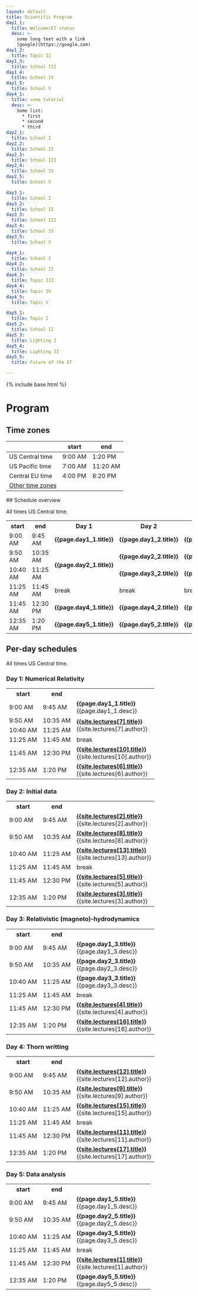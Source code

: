 ```yaml
---
layout: default
title: Scientific Program
day1_1:
  title: Welcome/ET status
  desc: >-
    some long text with a link
    [google](https://google.com)
day1_2:
  title: Topic II
day1_3:
  title: School III
day1_4:
  title: School IV
day1_5:
  title: School V
day4_1:
  title: some tutorial
  desc: >-
    Some list:
      * first
      * second
      * third
day2_1:
  title: School I
day2_2:
  title: School II
day2_3:
  title: School III
day2_4:
  title: School IV
day2_5:
  title: School V

day3_1:
  title: School I
day3_2:
  title: School II
day3_3:
  title: School III
day3_4:
  title: School IV
day3_5:
  title: School V

day4_1:
  title: School I
day4_2:
  title: School II
day4_3:
  title: Topic III
day4_4:
  title: Topic IV
day4_5:
  title: Topic V

day5_1:
  title: Topic I
day5_2:
  title: School II
day5_3:
  title: Lighting I
day5_4:
  title: Lighting II
day5_5:
  title: Future of the ET

---
```


{% include base.html %}


<div class="col-xs-12">
<h1>Program</h1>

</div>

<div class="col-xs-6">
<h2>Time zones</h2>

<div class="tzinfo" markdown="1">

|                 |  start  |  end     |
|-----------------|---------|----------|
| US Central time | 9:00 AM |  1:20 PM |
| US Pacific time | 7:00 AM | 11:20 AM |
| Central EU time | 4:00 PM |  8:20 PM |
| [Other time zones](https://www.timeanddate.com/worldclock/converter.html?iso=20210726T140000&p1=64&p2=51&p3=213&p4=78&p5=176&p6=33&p7=538&p8=240) |  |

</div> <!--tzinfo-->
</div>


<div class="col-xs-12" markdown="1">
## Schedule overview

All times US Central time.

<!-- add schedule entries to the yaml data in the preamble.
     right now you will have to manually add a rowspan attribute and comment
     out some columns for multi-hour entries.
     This templating *could* be all done in Liquid but seems to not be worth
     the effort, though might become interesting if the entries become more
     complex, eg aquire an author and Zoom link entry or so.
-->

<table class="schedule">
<tr><th> start </th><th> end </th>
<th> Day 1 </th>
<th> Day 2 </th>
<th> Day 3 </th>
<th> Day 4 </th>
<th> Day 5 </th>
</tr>
<tr><td>9:00 AM</td><td>9:45 AM</td>
  <td markdown="span" rowspan=1><b>{{page.day1_1.title}}</b></td>
  <td markdown="span"><b>{{page.day1_2.title}}</b></td>
  <td markdown="span"><b>{{page.day1_3.title}}</b></td>
  <td markdown="span"><b>{{page.day1_4.title}}</b></td>
  <td markdown="span"><b>{{page.day1_5.title}}</b></td>
</tr>
<tr><td>9:50 AM</td><td>10:35 AM</td>
  <td markdown="span" rowspan=2><b>{{page.day2_1.title}}</b></td>
  <td markdown="span"><b>{{page.day2_2.title}}</b></td>
  <td markdown="span"><b>{{page.day2_3.title}}</b></td>
  <td markdown="span"><b>{{page.day2_4.title}}</b></td>
  <td markdown="span"><b>{{page.day2_5.title}}</b></td>
</tr>
<tr><td>10:40 AM</td><td>11:25 AM</td>
  <td markdown="span"><b>{{page.day3_2.title}}</b></td>
  <td markdown="span"><b>{{page.day3_3.title}}</b></td>
  <td markdown="span"><b>{{page.day3_4.title}}</b></td>
  <td markdown="span"><b>{{page.day3_5.title}}</b></td>
</tr>
<tr><td>11:25 AM</td><td>11:45 AM</td>
  <td>break</td>
  <td>break</td>
  <td>break</td>
  <td>break</td>
  <td>break</td>
</tr>
<tr><td>11:45 AM</td><td>12:30 PM</td>
  <td markdown="span"><b>{{page.day4_1.title}}</b></td>
  <td markdown="span"><b>{{page.day4_2.title}}</b></td>
  <td markdown="span"><b>{{page.day4_3.title}}</b></td>
  <td markdown="span"><b>{{page.day4_4.title}}</b></td>
  <td markdown="span"><b>{{page.day4_5.title}}</b></td>
</tr>
<tr><td>12:35 AM</td><td>1:20 PM</td>
  <td markdown="span"><b>{{page.day5_1.title}}</b></td>
  <td markdown="span"><b>{{page.day5_2.title}}</b></td>
  <td markdown="span"><b>{{page.day5_3.title}}</b></td>
  <td markdown="span"><b>{{page.day5_4.title}}</b></td>
  <td markdown="span"><b>{{page.day5_5.title}}</b></td>
</tr>
</table>
</div>

<div class="col-xs-12">
<h2>Per-day schedules</h2>

All times US Central time.

<div class="row">

<div class="col-sm-6">
<h3>Day 1: Numerical Relativity</h3>

<table class="day-schedule">
<tr><th> start </th><th> end </th> <th> </th>
</tr>
<tr><td>9:00 AM</td><td>9:45 AM</td>
  <td rowspan=1><div markdown="1"><b>{{page.day1_1.title}}</b><br>{{page.day1_1.desc}}
  </div></td>
</tr>
<tr><td>9:50 AM</td><td>10:35 AM</td>
  <td rowspan=2><div markdown="1"><b><a href="{{base}}{{site.lectures[7].url}}">{{site.lectures[7].title}}</a></b><br>{{site.lectures[7].author}}
  </div></td>
</tr>
<tr><td>10:40 AM</td><td>11:25 AM</td>
</tr>
<tr><td>11:25 AM</td><td>11:45 AM</td>
  <td>break</td>
</tr>
<tr><td>11:45 AM</td><td>12:30 PM</td>
  <td><div markdown="1"><b><a href="{{base}}{{site.lectures[10].url}}">{{site.lectures[10].title}}</a></b><br>{{site.lectures[10].author}}
  </div></td>
</tr>
<tr><td>12:35 AM</td><td>1:20 PM</td>
  <td><div markdown="1"><b><a href="{{base}}{{site.lectures[6].url}}">{{site.lectures[6].title}}</a></b><br>{{site.lectures[6].author}}
  </div></td>
</tr>
</table>
</div>

<div class="col-sm-6">
<h3>Day 2: Initial data</h3>

<table class="day-schedule">
<tr><th> start </th><th> end </th> <th>  </th>
</tr>
<tr><td>9:00 AM</td><td>9:45 AM</td>
  <td><div markdown="1"><b><a href="{{base}}{{site.lectures[2].url}}">{{site.lectures[2].title}}</a></b><br>{{site.lectures[2].author}}
  </div></td>
</tr>
<tr><td>9:50 AM</td><td>10:35 AM</td>
  <td><div markdown="1"><b><a href="{{base}}{{site.lectures[8].url}}">{{site.lectures[8].title}}</a></b><br>{{site.lectures[8].author}}
  </div></td>
</tr>
<tr><td>10:40 AM</td><td>11:25 AM</td>
  <td><div markdown="1"><b><a href="{{base}}{{site.lectures[13].url}}">{{site.lectures[13].title}}</a></b><br>{{site.lectures[13].author}}
  </div></td>
</tr>
<tr><td>11:25 AM</td><td>11:45 AM</td>
  <td>break</td>
</tr>
<tr><td>11:45 AM</td><td>12:30 PM</td>
  <td><div markdown="1"><b><a href="{{base}}{{site.lectures[5].url}}">{{site.lectures[5].title}}</a></b><br>{{site.lectures[5].author}}
  </div></td>
</tr>
<tr><td>12:35 AM</td><td>1:20 PM</td>
  <td><div markdown="1"><b><a href="{{base}}{{site.lectures[3].url}}">{{site.lectures[3].title}}</a></b><br>{{site.lectures[3].author}}
  </div></td>
</tr>
</table>
</div>

<div class="col-sm-6">
<h3>Day 3: Relativistic (magneto)-hydrodynamics</h3>

<table class="day-schedule">
<tr><th> start </th><th> end </th> <th>  </th>
</tr>
<tr><td>9:00 AM</td><td>9:45 AM</td>
  <td><div markdown="1"><b>{{page.day1_3.title}}</b><br>{{page.day1_3.desc}}
  </div></td>
</tr>
<tr><td>9:50 AM</td><td>10:35 AM</td>
  <td><div markdown="1"><b>{{page.day2_3.title}}</b><br>{{page.day2_3.desc}}
  </div></td>
</tr>
<tr><td>10:40 AM</td><td>11:25 AM</td>
  <td><div markdown="1"><b>{{page.day3_3.title}}</b><br>{{page.day3_3.desc}}
  </div></td>
</tr>
<tr><td>11:25 AM</td><td>11:45 AM</td>
  <td>break</td>
</tr>
<tr><td>11:45 AM</td><td>12:30 PM</td>
  <td><div markdown="1"><b><a href="{{base}}{{site.lectures[4].url}}">{{site.lectures[4].title}}</a></b><br>{{site.lectures[4].author}}
  </div></td>
</tr>
<tr><td>12:35 AM</td><td>1:20 PM</td>
  <td><div markdown="1"><b><a href="{{base}}{{site.lectures[16].url}}">{{site.lectures[16].title}}</a></b><br>{{site.lectures[16].author}}
  </div></td>
</tr>
</table>
</div>

<div class="col-sm-6">
<h3>Day 4: Thorn writting</h3>

<table class="day-schedule">
<tr><th> start </th><th> end </th> <th>  </th>
</tr>
<tr><td>9:00 AM</td><td>9:45 AM</td>
  <td><div markdown="1"><b><a href="{{base}}{{site.lectures[12].url}}">{{site.lectures[12].title}}</a></b><br>{{site.lectures[12].author}}
  </div></td>
</tr>
<tr><td>9:50 AM</td><td>10:35 AM</td>
  <td><div markdown="1"><b><a href="{{base}}{{site.lectures[9].url}}">{{site.lectures[9].title}}</a></b><br>{{site.lectures[9].author}}
  </div></td>
</tr>
<tr><td>10:40 AM</td><td>11:25 AM</td>
  <td><div markdown="1"><b><a href="{{base}}{{site.lectures[15].url}}">{{site.lectures[15].title}}</a></b><br>{{site.lectures[15].author}}
  </div></td>
</tr>
<tr><td>11:25 AM</td><td>11:45 AM</td>
  <td>break</td>
</tr>
<tr><td>11:45 AM</td><td>12:30 PM</td>
  <td><div markdown="1"><b><a href="{{base}}{{site.lectures[11].url}}">{{site.lectures[11].title}}</a></b><br>{{site.lectures[11].author}}
  </div></td>
</tr>
<tr><td>12:35 AM</td><td>1:20 PM</td>
  <td><div markdown="1"><b><a href="{{base}}{{site.lectures[17].url}}">{{site.lectures[17].title}}</a></b><br>{{site.lectures[17].author}}
  </div></td>
</tr>
</table>
</div>

<div class="col-sm-6">
<h3>Day 5: Data analysis</h3>

<table class="day-schedule">
<tr><th> start </th><th> end </th> <th>  </th>
</tr>
<tr><td>9:00 AM</td><td>9:45 AM</td>
  <td><div markdown="1"><b>{{page.day1_5.title}}</b><br>{{page.day1_5.desc}}
  </div></td>
</tr>
<tr><td>9:50 AM</td><td>10:35 AM</td>
  <td><div markdown="1"><b>{{page.day2_5.title}}</b><br>{{page.day2_5.desc}}
  </div></td>
</tr>
<tr><td>10:40 AM</td><td>11:25 AM</td>
  <td><div markdown="1"><b>{{page.day3_5.title}}</b><br>{{page.day3_5.desc}}
  </div></td>
</tr>
<tr><td>11:25 AM</td><td>11:45 AM</td>
  <td>break</td>
</tr>
<tr><td>11:45 AM</td><td>12:30 PM</td>
  <td><div markdown="1"><b><a href="{{base}}{{site.lectures[1].url}}">{{site.lectures[1].title}}</a></b><br>{{site.lectures[1].author}}
  </div></td>
</tr>
<tr><td>12:35 AM</td><td>1:20 PM</td>
  <td><div markdown="1"><b>{{page.day5_5.title}}</b><br>{{page.day5_5.desc}}
  </div></td>
</tr>
</table>
</div>

</div> <!-- row -->
</div> <!-- per-day schedule -->

